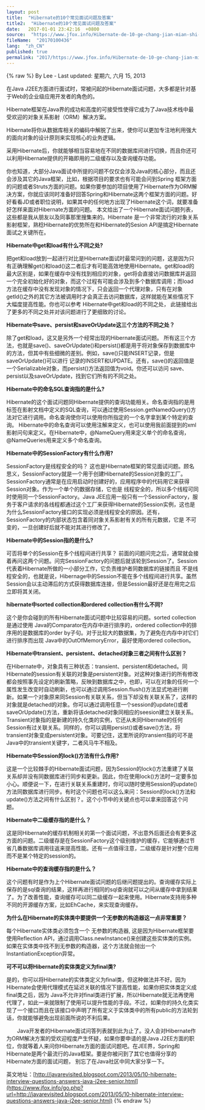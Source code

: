 ```yaml
---
layout: post
title:  "Hibernate的10个常见面试问题及答案"
title2:  "Hibernate的10个常见面试问题及答案"
date:   2017-01-01 23:42:16  +0800
source:  "https://www.jfox.info/Hibernate-de-10-ge-chang-jian-mian-shi-wen-ti-ji-da-an.html"
fileName:  "20170100436"
lang:  "zh_CN"
published: true
permalink: "2017/https://www.jfox.info/Hibernate-de-10-ge-chang-jian-mian-shi-wen-ti-ji-da-an.html"
---
```

{% raw %}
By Lee - Last updated: 星期六, 六月 15, 2013

在Java J2EE方面进行面试时，常被问起的Hibernate面试问题，大多都是针对基于Web的企业级应用开发者的角色的。

Hibernate框架在Java界的成功和高度的可接受性使得它成为了Java技术栈中最受欢迎的对象关系影射（ORM）解决方案。

Hibernate将你从数据库相关的编码中解脱了出来，使你可以更加专注地利用强大的面向对象的设计原则来实现核心的业务逻辑。

采用Hibernate后，你就能够相当容易地在不同的数据库间进行切换，而且你还可以利用Hibernate提供的开箱即用的二级缓存以及查询缓存功能。

你也知道，大部分Java面试中所提的问题不仅仅会涉及Java的核心部分，而且还会涉及其它的Java框架，比如，根据项目的要求也有可能会问到Spring 框架方面的问题或者Struts方面的问题。如果你要参加的项目使用了Hibernate作为ORM解决方案，你就应该同时准备好回答Spring和Hibernate这两个框架方面的问题。好好看看JD或者职位说明，如果其中的任何地方出现了Hibernate这个词，就要准备好怎样来面对Hibernate方面的问题。
本文给出了一个Hibernate面试问题列表，这些都是我从朋友以及同事那里搜集来的。Hibernate 是一个非常流行的对象关系影射框架，熟稔Hibernate的优势所在和Hibernate的Sesion API是搞定Hibernate面试之关键所在。

**Hibernate中get和load有什么不同之处?**

把get和load放到一起进行对比是Hibernate面试时最常问到的问题，这是因为只有正确理解get()和load()这二者后才有可能高效地使用Hibernate。get和load的最大区别是，如果在缓存中没有找到相应的对象，get将会直接访问数据库并返回一个完全初始化好的对象，而这个过程有可能会涉及到多个数据库调用；而load方法在缓存中没有发现对象的情况下，只会返回一个代理对象，只有在对象getId()之外的其它方法被调用时才会真正去访问数据库，这样就能在某些情况下大幅度提高性能。你也可以参考 Hibernate中get和load的不同之处， 此链接给出了更多的不同之处并对该问题进行了更细致的讨论。

**Hibernate中save、persist和saveOrUpdate这三个方法的不同之处？**

除了get和load，这又是另外一个经常出现的Hibernate面试问题。 所有这三个方法，也就是save()、saveOrUpdate()和persist()都是用于将对象保存到数据库中的方法，但其中有些细微的差别。例如，save()只能INSERT记录，但是saveOrUpdate()可以进行 记录的INSERT和UPDATE。还有，save()的返回值是一个Serializable对象，而persist()方法返回值为void。你还可以访问 save、persist以及saveOrUpdate，找到它们所有的不同之处。

**Hibernate中的命名SQL查询指的是什么?**

Hibernate的这个面试问题同Hibernate提供的查询功能相关。命名查询指的是用<sql-query>标签在影射文档中定义的SQL查询，可以通过使用Session.getNamedQuery()方法对它进行调用。命名查询使你可以使用你所指定的一个名字拿到某个特定的查询。 Hibernate中的命名查询可以使用注解来定义，也可以使用我前面提到的xml影射问句来定义。在Hibernate中，@NameQuery用来定义单个的命名查询，@NameQueries用来定义多个命名查询。

**Hibernate中的SessionFactory有什么作用?**

SessionFactory是线程安全的吗？ 这也是Hibernate框架的常见面试问题。顾名思义，SessionFactory就是一个用于创建Hibernate的Session对象的工厂。SessionFactory通常是在应用启动时创建好的，应用程序中的代码用它来获得Session对象。作为一个单个的数据存储，它也是 线程安全的，所以多个线程可同时使用同一个SessionFactory。Java JEE应用一般只有一个SessionFactory，服务于客户请求的各线程都通过这个工厂来获得Hibernate的Session实例，这也是为什么SessionFactory接口的实现必须是线程安全的原因。还有，SessionFactory的内部状态包含着同对象关系影射有关的所有元数据，它是 不可变的，一旦创建好后就不能对其进行修改了。

**Hibernate中的Session指的是什么?**

可否将单个的Session在多个线程间进行共享？ 前面的问题问完之后，通常就会接着再问这两个问题。问完SessionFactory的问题后就该轮到Session了。Session代表着Hibernate所做的一小部分工作，它负责维护者同数据库的链接而且 不是线程安全的，也就是说，Hibernage中的Session不能在多个线程间进行共享。虽然Session会以主动滞后的方式获得数据库连接，但是Session最好还是在用完之后立即将其关闭。

**hibernate中sorted collection和ordered collection有什么不同?**

这个是你会碰到的所有Hibernate面试问题中比较容易的问题。sorted collection是通过使用 Java的Comparator在内存中进行排序的，ordered collection中的排序用的是数据库的order by子句。对于比较大的数据集，为了避免在内存中对它们进行排序而出现 Java中的OutOfMemoryError，最好使用ordered collection。

**Hibernate中transient、persistent、detached对象三者之间有什么区别？**

在Hibernate中，对象具有三种状态：transient、persistent和detached。同Hibernate的session有关联的对象是persistent对象。对这种对象进行的所有修改都会按照事先设定的刷新策略，反映到数据库之中，也即，可以在对象的任何一个属性发生改变时自动刷新，也可以通过调用Session.flush()方法显式地进行刷新。如果一个对象原来同Session有关联关系，但当下却没有关联关系了，这样的对象就是detached的对象。你可以通过调用任意一个session的update()或者saveOrUpdate()方法，重新将该detached对象同相应的seesion建立关联关系。Transient对象指的是新建的持久化类的实例，它还从未同Hibernate的任何Session有过关联关系。同样的，你可以调用persist()或者save()方法，将transient对象变成persistent对象。可要记住，这里所说的transient指的可不是 Java中的transient关键字，二者风马牛不相及。

**Hibernate中Session的lock()方法有什么作用?**

这是一个比较棘手的Hibernate面试问题，因为Session的lock()方法重建了关联关系却并没有同数据库进行同步和更新。因此，你在使用lock()方法时一定要多加小心。顺便说一下，在进行关联关系重建时，你可以随时使用Session的update()方法同数据库进行同步。有时这个问题也可以这么来问：Session的lock()方法和update()方法之间有什么区别？。这个小节中的关键点也可以拿来回答这个问题。

**Hibernate中二级缓存指的是什么？**

这是同Hibernate的缓存机制相关的第一个面试问题，不出意外后面还会有更多这方面的问题。二级缓存是在SessionFactory这个级别维护的缓存，它能够通过节省几番数据库调用往返来提高性能。还有一点值得注意，二级缓存是针对整个应用而不是某个特定的session的。

**Hibernate中的查询缓存指的是什么？**

这个问题有时是作为上个Hibernate面试问题的后继问题提出的。查询缓存实际上保存的是sql查询的结果，这样再进行相同的sql查询就可以之间从缓存中拿到结果了。为了改善性能，查询缓存可以同二级缓存一起来使用。Hibernate支持用多种不同的开源缓存方案，比如EhCache，来实现查询缓存。

**为什么在Hibernate的实体类中要提供一个无参数的构造器这一点非常重要？**

每个Hibernate实体类必须包含一个 无参数的构造器, 这是因为Hibernate框架要使用Reflection API，通过调用Class.newInstance()来创建这些实体类的实例。如果在实体类中找不到无参数的构造器，这个方法就会抛出一个InstantiationException异常。

**可不可以将Hibernate的实体类定义为final类?**

是的，你可以将Hibernate的实体类定义为final类，但这种做法并不好。因为Hibernate会使用代理模式在延迟关联的情况下提高性能，如果你把实体类定义成final类之后，因为 Java不允许对final类进行扩展，所以Hibernate就无法再使用代理了，如此一来就限制了使用可以提升性能的手段。不过，如果你的持久化类实现了一个接口而且在该接口中声明了所有定义于实体类中的所有public的方法轮到话，你就能够避免出现前面所说的不利后果。

　　Java开发者的Hibernate面试问答列表就到此为止了。没人会对Hibernate作为ORM解决方案的受欢迎程度产生怀疑，如果你要申请的是Java J2EE方面的职位，你就等着人来问你Hibernate方面的面试问题吧。在JEE界，Spring和Hibernate是两个最流行的Java框架。要是你被问到了其它也值得分享的Hibernate方面的面试问题， 别忘了在Java社区中同大家分享一下。

英文地址：[http://javarevisited.blogspot.com/2013/05/10-hibernate-interview-questions-answers-java-j2ee-senior.html](https://www.jfox.info/go.php?url=http://javarevisited.blogspot.com/2013/05/10-hibernate-interview-questions-answers-java-j2ee-senior.html)
{% endraw %}